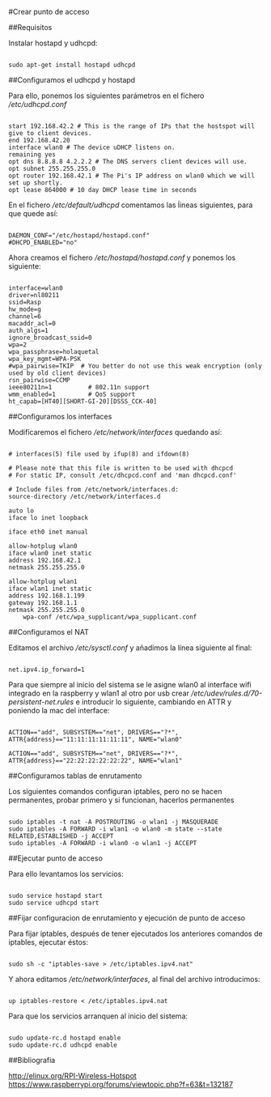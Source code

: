 #Crear punto de acceso

##Requisitos

Instalar hostapd y udhcpd:

```

sudo apt-get install hostapd udhcpd

```

##Configuramos el udhcpd y hostapd

Para ello, ponemos los siguientes parámetros en el fichero */etc/udhcpd.conf*

```

start 192.168.42.2 # This is the range of IPs that the hostspot will give to client devices.
end 192.168.42.20
interface wlan0 # The device uDHCP listens on.
remaining yes
opt dns 8.8.8.8 4.2.2.2 # The DNS servers client devices will use.
opt subnet 255.255.255.0
opt router 192.168.42.1 # The Pi's IP address on wlan0 which we will set up shortly.
opt lease 864000 # 10 day DHCP lease time in seconds

```

En el fichero */etc/default/udhcpd* comentamos las ĺineas siguientes, para que quede así:

```

DAEMON_CONF="/etc/hostapd/hostapd.conf"
#DHCPD_ENABLED="no"

```

Ahora creamos el fichero */etc/hostapd/hostapd.conf* y ponemos los siguiente:

```

interface=wlan0
driver=nl80211
ssid=Rasp
hw_mode=g
channel=6
macaddr_acl=0
auth_algs=1
ignore_broadcast_ssid=0
wpa=2
wpa_passphrase=holaquetal
wpa_key_mgmt=WPA-PSK
#wpa_pairwise=TKIP	# You better do not use this weak encryption (only used by old client devices)
rsn_pairwise=CCMP
ieee80211n=1          # 802.11n support
wmm_enabled=1         # QoS support
ht_capab=[HT40][SHORT-GI-20][DSSS_CCK-40]

```

##Configuramos los interfaces

Modificaremos el fichero */etc/network/interfaces* quedando así:

```

# interfaces(5) file used by ifup(8) and ifdown(8)

# Please note that this file is written to be used with dhcpcd
# For static IP, consult /etc/dhcpcd.conf and 'man dhcpcd.conf'

# Include files from /etc/network/interfaces.d:
source-directory /etc/network/interfaces.d

auto lo
iface lo inet loopback

iface eth0 inet manual

allow-hotplug wlan0
iface wlan0 inet static
address 192.168.42.1
netmask 255.255.255.0

allow-hotplug wlan1
iface wlan1 inet static
address 192.168.1.199
gateway 192.168.1.1
netmask 255.255.255.0
    wpa-conf /etc/wpa_supplicant/wpa_supplicant.conf

```
##Configuramos el NAT

Editamos el archivo */etc/sysctl.conf* y añadimos la línea siguiente al final:

```

net.ipv4.ip_forward=1

```

Para que siempre al inicio del sistema se le asigne wlan0 al interface wifi integrado
en la raspberry y wlan1 al otro por usb crear */etc/udev/rules.d/70-persistent-net.rules*
e introducir lo siguiente, cambiando en ATTR y poniendo la mac del interface:

```

ACTION=="add", SUBSYSTEM=="net", DRIVERS=="?*", ATTR{address}=="11:11:11:11:11:11", NAME="wlan0"

ACTION=="add", SUBSYSTEM=="net", DRIVERS=="?*", ATTR{address}=="22:22:22:22:22:22", NAME="wlan1"

```

##Configuramos tablas de enrutamento

Los siguientes comandos configuran iptables, pero no se hacen permanentes, probar
primero y si funcionan, hacerlos permanentes

```

sudo iptables -t nat -A POSTROUTING -o wlan1 -j MASQUERADE
sudo iptables -A FORWARD -i wlan1 -o wlan0 -m state --state RELATED,ESTABLISHED -j ACCEPT
sudo iptables -A FORWARD -i wlan0 -o wlan1 -j ACCEPT

```

##Ejecutar punto de acceso

Para ello levantamos los servicios:

```

sudo service hostapd start
sudo service udhcpd start

```

##Fijar configuracion de enrutamiento y ejecución de punto de acceso

Para fijar iptables, después de tener ejecutados los anteriores comandos de iptables, ejecutar éstos:

```

sudo sh -c "iptables-save > /etc/iptables.ipv4.nat"

```
Y ahora editamos */etc/network/interfaces*, al final del archivo introducimos:

```

up iptables-restore < /etc/iptables.ipv4.nat

```

Para que los servicios arranquen al inicio del sistema:

```

sudo update-rc.d hostapd enable
sudo update-rc.d udhcpd enable

```


##Bibliografia

http://elinux.org/RPI-Wireless-Hotspot
https://www.raspberrypi.org/forums/viewtopic.php?f=63&t=132187
